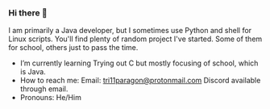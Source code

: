 ### Hi there 👋

I am primarily a Java developer, but I sometimes use Python and shell for Linux scripts. You'll find plenty of random project I've started. Some of them for school, others just to pass the time. 

- I’m currently learning
	Trying out C but mostly focusing of school, which is Java. 
- How to reach me:
	Email: tri11paragon@protonmail.com
	Discord available through email. 
- Pronouns:
	He/Him
